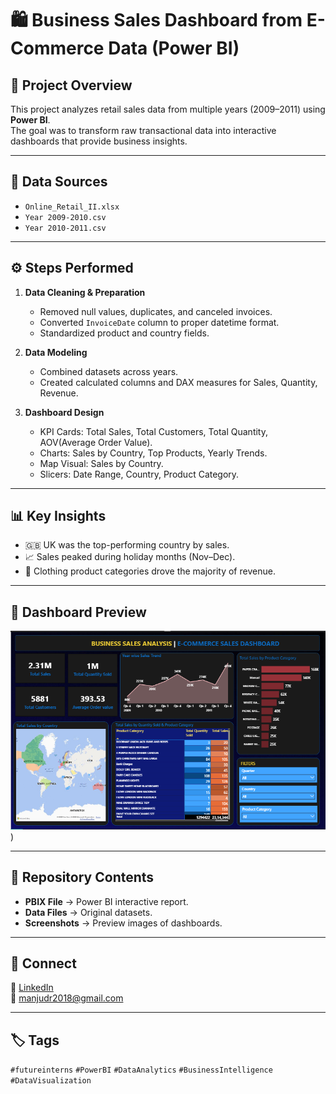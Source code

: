 # 🛍️  Business Sales Dashboard from E-Commerce Data (Power BI)

## 📌 Project Overview
This project analyzes retail sales data from multiple years (2009–2011) using **Power BI**.  
The goal was to transform raw transactional data into interactive dashboards that provide business insights.

---

## 🔧 Data Sources
- `Online_Retail_II.xlsx`
- `Year 2009-2010.csv`
- `Year 2010-2011.csv`

---

## ⚙️ Steps Performed
1. **Data Cleaning & Preparation**  
   - Removed null values, duplicates, and canceled invoices.  
   - Converted `InvoiceDate` column to proper datetime format.  
   - Standardized product and country fields.  

2. **Data Modeling**  
   - Combined datasets across years.  
   - Created calculated columns and DAX measures for Sales, Quantity, Revenue.  

3. **Dashboard Design**  
   - KPI Cards: Total Sales, Total Customers, Total Quantity, AOV(Average Order Value).  
   - Charts: Sales by Country, Top Products, Yearly Trends.  
   - Map Visual: Sales by Country.  
   - Slicers: Date Range, Country, Product Category.  

---

## 📊 Key Insights
- 🇬🇧 UK was the top-performing country by sales.  
- 📈 Sales peaked during holiday months (Nov–Dec).  
- 🎯 Clothing product categories drove the majority of revenue.  

---

## 🚀 Dashboard Preview
![Dashboard Screenshot](Dashboard%20Screenshot/sales_dashboard.png))

---

## 📂 Repository Contents
- **PBIX File** → Power BI interactive report.  
- **Data Files** → Original datasets.  
- **Screenshots** → Preview images of dashboards.  

---

## 🔗 Connect
💼 [LinkedIn](https://www.linkedin.com/in/manjunathdarshanr)  
📧 manjudr2018@gmail.com  

---

## 🏷️ Tags
`#futureinterns` `#PowerBI` `#DataAnalytics` `#BusinessIntelligence` `#DataVisualization`
